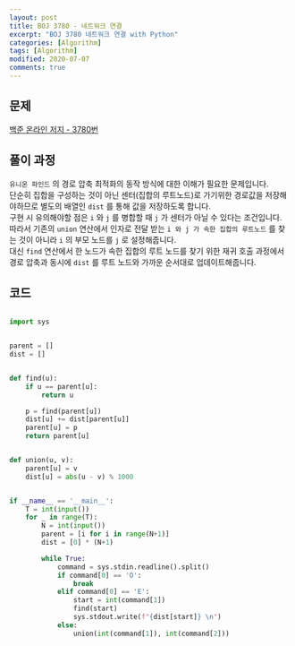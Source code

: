 ```yaml
---
layout: post
title: BOJ 3780 - 네트워크 연결
excerpt: "BOJ 3780 네트워크 연결 with Python"
categories: [Algorithm]
tags: [Algorithm]
modified: 2020-07-07
comments: true
---
```


## 문제
[백준 온라인 저지 - 3780번](https://www.acmicpc.net/problem/3780)

## 풀이 과정
`유니온 파인드` 의 경로 압축 최적화의 동작 방식에 대한 이해가 필요한 문제입니다. <br>
단순히 집합을 구성하는 것이 아닌 센터(집합의 루트노드)로 가기위한 경로값을 저장해야하므로 별도의 배열인 `dist` 를 통해 값을 저장하도록 합니다. <br>
구현 시 유의해야할 점은 `i` 와 `j` 를 병합할 때 `j` 가 센터가 아닐 수 있다는 조건입니다. <br>
따라서 기존의 `union` 연산에서 인자로 전달 받는 `i 와 j 가 속한 집합의 루트노드` 를 찾는 것이 아니라 `i` 의 부모 노드를 `j` 로 설정해줍니다. <br>
대신 `find` 연산에서 한 노드가 속한 집합의 루트 노드를 찾기 위한 재귀 호출 과정에서 경로 압축과 동시에 `dist` 를 루트 노드와 가까운 순서대로 업데이트해줍니다. <br>


## 코드

~~~ python

import sys


parent = []
dist = []


def find(u):
    if u == parent[u]:
        return u

    p = find(parent[u])
    dist[u] += dist[parent[u]]
    parent[u] = p
    return parent[u]


def union(u, v):
    parent[u] = v
    dist[u] = abs(u - v) % 1000


if __name__ == '__main__':
    T = int(input())
    for _ in range(T):
        N = int(input())
        parent = [i for i in range(N+1)]
        dist = [0] * (N+1)

        while True:
            command = sys.stdin.readline().split()
            if command[0] == 'O':
                break
            elif command[0] == 'E':
                start = int(command[1])
                find(start)
                sys.stdout.write(f"{dist[start]} \n")
            else:
                union(int(command[1]), int(command[2]))


~~~